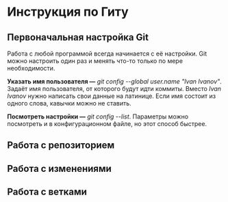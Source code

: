 # **Инструкция по Гиту**

## **Первоначальная настройка Git**

Работа с любой программой всегда начинается с её настройки. Git можно настроить один раз и менять что-то только по мере необходимости.

**Указать имя пользователя —** *git config --global user.name "Ivan Ivanov"*. Задаёт имя пользователя, от которого будут идти коммиты. Вместо *Ivan Ivanov* нужно написать свои данные на латинице. Если имя состоит из одного слова, кавычки можно не ставить.

**Посмотреть настройки —** *git config --list*. Параметры можно посмотреть и в конфигурационном файле, но этот способ быстрее.

## **Работа с репозиторием**

## **Работа с изменениями**

## **Работа с ветками**

